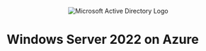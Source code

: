 <p align="center">
<img src="https://i.imgur.com/pU5A58S.png" alt="Microsoft Active Directory Logo"/>
</p>

<h1>Windows Server 2022 on Azure</h1>
